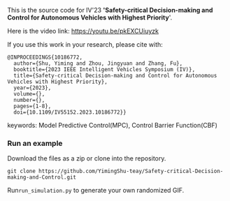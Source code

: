 This is the source code for IV'23 **'Safety-critical Decision-making and Control for Autonomous Vehicles with Highest Priority**'.

Here is the video link:  https://youtu.be/pkEXCUiuyzk

If you use this work in your research, please cite with:

```
@INPROCEEDINGS{10186772,
  author={Shu, Yiming and Zhou, Jingyuan and Zhang, Fu},
  booktitle={2023 IEEE Intelligent Vehicles Symposium (IV)}, 
  title={Safety-critical Decision-making and Control for Autonomous Vehicles with Highest Priority}, 
  year={2023},
  volume={},
  number={},
  pages={1-8},
  doi={10.1109/IV55152.2023.10186772}}
```

keywords: Model Predictive Control(MPC), Control Barrier Function(CBF)

### Run an example

Download the files as a zip or clone into the repository.

```git
git clone https://github.com/YimingShu-teay/Safety-critical-Decision-making-and-Control.git
```

Run`run_simulation.py` to generate your own randomized GIF.

